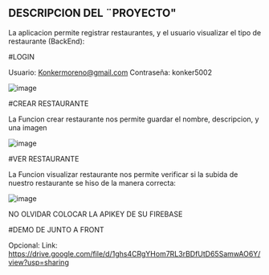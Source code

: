 ## DESCRIPCION DEL ¨PROYECTO"

La aplicacion permite registrar restaurantes, y el usuario visualizar el tipo de restaurante (BackEnd):

#LOGIN

Usuario: Konkermoreno@gmail.com  Contraseña: konker5002

![image](https://github.com/KevinxDx3/myFavoriteRestaurant/assets/85362446/43dc04af-e19f-4e25-8d9f-a8df73daf25b)

#CREAR RESTAURANTE

La Funcion crear restaurante nos permite guardar el nombre, descripcion, y una imagen  

![image](https://github.com/KevinxDx3/myFavoriteRestaurant/assets/85362446/b9e67fc4-9aa0-406c-90b3-6b3f7b4e9c57)

#VER RESTAURANTE

La Funcion visualizar restaurante nos permite verificar si la subida de nuestro restaurante se hiso de la manera correcta:

![image](https://github.com/KevinxDx3/myFavoriteRestaurant/assets/85362446/eb68d9fe-2161-480c-86cd-f915b2d40129)


NO OLVIDAR COLOCAR LA APIKEY DE SU FIREBASE

#DEMO DE JUNTO A FRONT

Opcional:
Link: https://drive.google.com/file/d/1ghs4CRgYHom7RL3rBDfUtD65SamwAO6Y/view?usp=sharing
